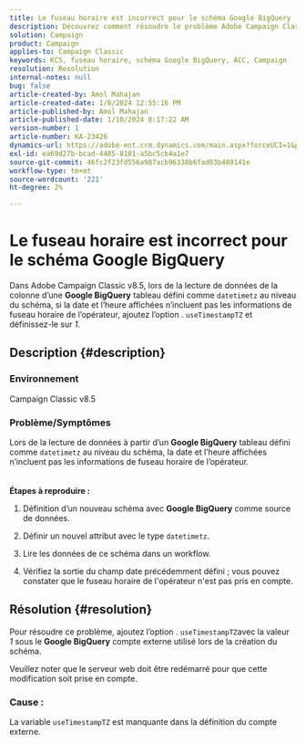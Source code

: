 ```yaml
---
title: Le fuseau horaire est incorrect pour le schéma Google BigQuery
description: Découvrez comment résoudre le problème Adobe Campaign Classic en raison duquel le fuseau horaire n’est pas correct pour le schéma Google BigQuery.
solution: Campaign
product: Campaign
applies-to: Campaign Classic
keywords: KCS, fuseau horaire, schéma Google BigQuery, ACC, Campaign
resolution: Resolution
internal-notes: null
bug: false
article-created-by: Amol Mahajan
article-created-date: 1/8/2024 12:55:16 PM
article-published-by: Amol Mahajan
article-published-date: 1/10/2024 8:17:22 AM
version-number: 1
article-number: KA-23426
dynamics-url: https://adobe-ent.crm.dynamics.com/main.aspx?forceUCI=1&pagetype=entityrecord&etn=knowledgearticle&id=e6e5f024-25ae-ee11-a569-6045bd006295
exl-id: ea69d27b-bcad-4485-8181-a5bc5cb4a1e7
source-git-commit: 46fc2f23fd556a987acb96338b6fad03b489141e
workflow-type: tm+mt
source-wordcount: '221'
ht-degree: 2%

---
```


# Le fuseau horaire est incorrect pour le schéma Google BigQuery


Dans Adobe Campaign Classic v8.5, lors de la lecture de données de la colonne d’une <b>Google BigQuery</b> tableau défini comme `datetimetz` au niveau du schéma, si la date et l’heure affichées n’incluent pas les informations de fuseau horaire de l’opérateur, ajoutez l’option . `useTimestampTZ` et définissez-le sur *1.*

## Description {#description}


### <b>Environnement</b>

Campaign Classic v8.5



### <b>Problème/Symptômes</b>

Lors de la lecture de données à partir d’un <b>Google BigQuery</b> tableau défini comme `datetimetz` au niveau du schéma, la date et l’heure affichées n’incluent pas les informations de fuseau horaire de l’opérateur.
<br> <br><br>
<b>Étapes à reproduire :</b>

1. Définition d’un nouveau schéma avec <b>Google BigQuery</b> comme source de données.


2. Définir un nouvel attribut avec le type `datetimetz`.


3. Lire les données de ce schéma dans un workflow.


4. Vérifiez la sortie du champ date précédemment défini ; vous pouvez constater que le fuseau horaire de l&#39;opérateur n&#39;est pas pris en compte.



## Résolution {#resolution}


Pour résoudre ce problème, ajoutez l’option . `useTimestampTZ`avec la valeur *1* sous le <b>Google BigQuery</b> compte externe utilisé lors de la création du schéma.

Veuillez noter que le serveur web doit être redémarré pour que cette modification soit prise en compte.

### <b>Cause :</b>

La variable `useTimestampTZ` est manquante dans la définition du compte externe.
